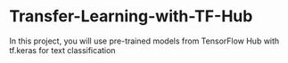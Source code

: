 # Transfer-Learning-with-TF-Hub
In this project, you will use pre-trained models from TensorFlow Hub with tf.keras for text classification
